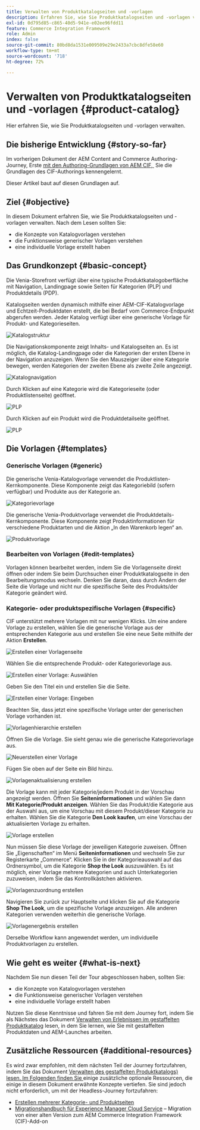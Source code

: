 ```yaml
---
title: Verwalten von Produktkatalogseiten und -vorlagen
description: Erfahren Sie, wie Sie Produktkatalogseiten und -vorlagen verwalten
exl-id: 0d795d85-c865-40d5-941e-e02ee96fdd11
feature: Commerce Integration Framework
role: Admin
index: false
source-git-commit: 80bd8da1531e009509e29e2433a7cbc8dfe58e60
workflow-type: tm+mt
source-wordcount: '718'
ht-degree: 72%

---
```



# Verwalten von Produktkatalogseiten und -vorlagen {#product-catalog}

Hier erfahren Sie, wie Sie Produktkatalogseiten und -vorlagen verwalten.

## Die bisherige Entwicklung {#story-so-far}

Im vorherigen Dokument der AEM Content and Commerce Authoring-Journey, Erste [&#x200B; mit den Authoring-Grundlagen von AEM CIF, &#x200B;](/help/commerce-cloud/cif-storefront/commerce-journeys/aem-commerce-content-author/getting-started.md) Sie die Grundlagen des CIF-Authorings kennengelernt.

Dieser Artikel baut auf diesen Grundlagen auf.

## Ziel {#objective}

In diesem Dokument erfahren Sie, wie Sie Produktkatalogseiten und -vorlagen verwalten. Nach dem Lesen sollten Sie:

* die Konzepte von Katalogvorlagen verstehen
* die Funktionsweise generischer Vorlagen verstehen
* eine individuelle Vorlage erstellt haben

## Das Grundkonzept {#basic-concept}

Die Venia-Storefront verfügt über eine typische Produktkatalogoberfläche mit Navigation, Landingpage sowie Seiten für Kategorien (PLP) und Produktdetails (PDP).

Katalogseiten werden dynamisch mithilfe einer AEM-CIF-Katalogvorlage und Echtzeit-Produktdaten erstellt, die bei Bedarf vom Commerce-Endpunkt abgerufen werden. Jeder Katalog verfügt über eine generische Vorlage für Produkt- und Kategorieseiten.

![Katalogstruktur](assets/catalog-structure.png)

Die Navigationskomponente zeigt Inhalts- und Katalogseiten an. Es ist möglich, die Katalog-Landingpage oder die Kategorien der ersten Ebene in der Navigation anzuzeigen. Wenn Sie den Mauszeiger über eine Kategorie bewegen, werden Kategorien der zweiten Ebene als zweite Zeile angezeigt.

![Katalognavigation](assets/catalog-navigation.png)

Durch Klicken auf eine Kategorie wird die Kategorieseite (oder Produktlistenseite) geöffnet.

![PLP](assets/catalog-plp.png)

Durch Klicken auf ein Produkt wird die Produktdetailseite geöffnet.

![PLP](assets/catalog-pdp.png)

## Die Vorlagen {#templates}

### Generische Vorlagen {#generic}

Die generische Venia-Katalogvorlage verwendet die Produktlisten-Kernkomponente. Diese Komponente zeigt das Kategoriebild (sofern verfügbar) und Produkte aus der Kategorie an.

![Kategorievorlage](assets/category-template.png)

Die generische Venia-Produktvorlage verwendet die Produktdetails-Kernkomponente. Diese Komponente zeigt Produktinformationen für verschiedene Produktarten und die Aktion „In den Warenkorb legen“ an.

![Produktvorlage](assets/product-template.png)

### Bearbeiten von Vorlagen {#edit-templates}

Vorlagen können bearbeitet werden, indem Sie die Vorlagenseite direkt öffnen oder indem Sie beim Durchsuchen einer Produktkatalogseite in den Bearbeitungsmodus wechseln. Denken Sie daran, dass durch Ändern der Seite die Vorlage und nicht nur die spezifische Seite des Produkts/der Kategorie geändert wird.

### Kategorie- oder produktspezifische Vorlagen {#specific}

CIF unterstützt mehrere Vorlagen mit nur wenigen Klicks. Um eine andere Vorlage zu erstellen, wählen Sie die generische Vorlage aus der entsprechenden Kategorie aus und erstellen Sie eine neue Seite mithilfe der Aktion **Erstellen**.

![Erstellen einer Vorlagenseite](assets/create-template-page.png)

Wählen Sie die entsprechende Produkt- oder Kategorievorlage aus.

![Erstellen einer Vorlage: Auswählen &#x200B;](assets/create-template-select.png)

Geben Sie den Titel ein und erstellen Sie die Seite.

![Erstellen einer Vorlage: Eingeben](assets/create-template-enter.png)

Beachten Sie, dass jetzt eine spezifische Vorlage unter der generischen Vorlage vorhanden ist.

![Vorlagenhierarchie erstellen](assets/create-template-hierachry.png)

Öffnen Sie die Vorlage. Sie sieht genau wie die generische Kategorievorlage aus.

![Neuerstellen einer Vorlage](assets/create-template-new.png)

Fügen Sie oben auf der Seite ein Bild hinzu.

![Vorlagenaktualisierung erstellen](assets/create-template-update.png)

Die Vorlage kann mit jeder Kategorie/jedem Produkt in der Vorschau angezeigt werden. Öffnen Sie **Seiteninformationen** und wählen Sie dann **Mit Kategorie/Produkt anzeigen**. Wählen Sie das Produkt/die Kategorie aus der Auswahl aus, um eine Vorschau mit diesem Produkt/dieser Kategorie zu erhalten. Wählen Sie die Kategorie **Den Look kaufen**, um eine Vorschau der aktualisierten Vorlage zu erhalten.

![Vorlage erstellen &#x200B;](assets/create-template-picker.png)

Nun müssen Sie diese Vorlage der jeweiligen Kategorie zuweisen. Öffnen Sie „Eigenschaften“ im Menü **Seiteninformationen** und wechseln Sie zur Registerkarte „Commerce“. Klicken Sie in der Kategorieauswahl auf das Ordnersymbol, um die Kategorie **Shop the Look** auszuwählen. Es ist möglich, einer Vorlage mehrere Kategorien und auch Unterkategorien zuzuweisen, indem Sie das Kontrollkästchen aktivieren.

![Vorlagenzuordnung erstellen](assets/create-template-associate.png)

Navigieren Sie zurück zur Hauptseite und klicken Sie auf die Kategorie **Shop The Look**, um die spezifische Vorlage anzuzeigen. Alle anderen Kategorien verwenden weiterhin die generische Vorlage.

![Vorlagenergebnis erstellen](assets/create-template-result.png)

Derselbe Workflow kann angewendet werden, um individuelle Produktvorlagen zu erstellen.

## Wie geht es weiter {#what-is-next}

Nachdem Sie nun diesen Teil der Tour abgeschlossen haben, sollten Sie:

* die Konzepte von Katalogvorlagen verstehen
* die Funktionsweise generischer Vorlagen verstehen
* eine individuelle Vorlage erstellt haben

Nutzen Sie diese Kenntnisse und fahren Sie mit dem Journey fort, indem Sie als Nächstes das Dokument [Verwalten von Erlebnissen im gestaffelten Produktkatalog](/help/commerce-cloud/cif-storefront/commerce-journeys/aem-commerce-content-author/staged-catalog.md) lesen, in dem Sie lernen, wie Sie mit gestaffelten Produktdaten und AEM-Launches arbeiten.

## Zusätzliche Ressourcen {#additional-resources}

Es wird zwar empfohlen, mit dem nächsten Teil der Journey fortzufahren, indem Sie das Dokument [Verwalten des gestaffelten Produktkatalogs) lesen. Im Folgenden finden Sie &#x200B;](/help/commerce-cloud/cif-storefront/commerce-journeys/aem-commerce-content-author/staged-catalog.md) einige zusätzliche optionale Ressourcen, die einige in diesem Dokument erwähnte Konzepte vertiefen. Sie sind jedoch nicht erforderlich, um mit der Headless-Journey fortzufahren:

* [Erstellen mehrerer Kategorie- und Produktseiten](/help/commerce-cloud/cif-storefront/authoring/multi-template-usage.md)
* [Migrationshandbuch für Experience Manager Cloud Service](/help/commerce-cloud/cif-storefront/migration.md) – Migration von einer alten Version zum AEM Commerce Integration Framework (CIF)-Add-on
